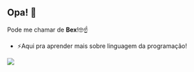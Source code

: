 ## Opa! 👋

Pode me chamar de **Bex**!🤓☝️
- ⚡Aqui pra aprender mais sobre linguagem da programação!


 ![](https://media1.tenor.com/m/hsYfgPA69MIAAAAd/ena.gif)
